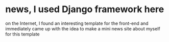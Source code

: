 # news, I used Django framework here
on the Internet, I found an interesting template for the front-end and immediately came up with the idea to make a mini news site about myself for this template
